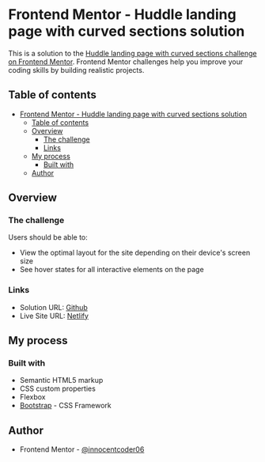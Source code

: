 # Frontend Mentor - Huddle landing page with curved sections solution

This is a solution to the [Huddle landing page with curved sections challenge on Frontend Mentor](https://www.frontendmentor.io/challenges/huddle-landing-page-with-curved-sections-5ca5ecd01e82137ec91a50f2). Frontend Mentor challenges help you improve your coding skills by building realistic projects. 

## Table of contents

- [Frontend Mentor - Huddle landing page with curved sections solution](#frontend-mentor---huddle-landing-page-with-curved-sections-solution)
  - [Table of contents](#table-of-contents)
  - [Overview](#overview)
    - [The challenge](#the-challenge)
    - [Links](#links)
  - [My process](#my-process)
    - [Built with](#built-with)
  - [Author](#author)
  
## Overview

### The challenge

Users should be able to:

- View the optimal layout for the site depending on their device's screen size
- See hover states for all interactive elements on the page

### Links

- Solution URL: [Github](https://github.com/innocentcoder06/huddle-landing-page-with-curved-sections-master)
- Live Site URL: [Netlify](https://confident-engelbart-770d19.netlify.app/)

## My process

### Built with

- Semantic HTML5 markup
- CSS custom properties
- Flexbox
- [Bootstrap](https://getbootstrap.com/) - CSS Framework

## Author

- Frontend Mentor - [@innocentcoder06](https://www.frontendmentor.io/profile/innocentcoder06)
